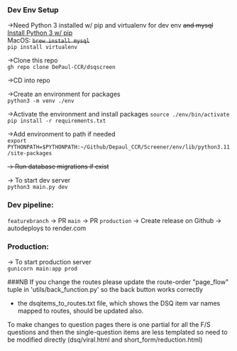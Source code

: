 ### Dev Env Setup
->Need Python 3 installed w/ pip and virtualenv for dev env ~~and mysql~~  
[Install Python 3 w/ pip](https://www.python.org/downloads/)  
MacOS:
~~`brew install mysql`~~  
`pip install virtualenv`

->Clone this repo  
`gh repo clone DePaul-CCR/dsqscreen`

->CD into repo

->Create an environment for packages  
`python3 -m venv ./env`

->Activate the environment and install packages
`source ./env/bin/activate`  
`pip install -r requirements.txt`

->Add environment to path if needed  
`export PYTHONPATH=$PYTHONPATH:~/Github/Depaul_CCR/Screener/env/lib/python3.11/site-packages`

~~-> Run database migrations if exist~~

-> To start dev server  
`python3 main.py dev`

### Dev pipeline:  
`featurebranch` -> PR `main` -> PR `production` -> Create release on Github -> autodeploys to render.com 

### Production:
-> To start production server  
`gunicorn main:app prod`

###NB
If you change the routes please update the route-order "page_flow" tuple in 'utils/back_function.py' so the back button works correctly 
+ the dsqitems_to_routes.txt file, which shows the DSQ item var names mapped to routes, should be updated also. 

To make changes to question pages there is one partial for all the F/S questions and then the single-question items are less templated so need to be modified directly (dsq/viral.html and short_form/reduction.html)